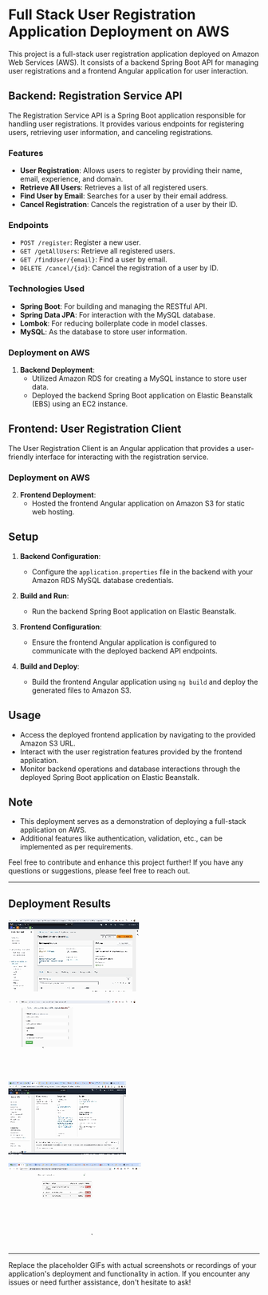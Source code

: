# Full Stack User Registration Application Deployment on AWS

This project is a full-stack user registration application deployed on Amazon Web Services (AWS). It consists of a backend Spring Boot API for managing user registrations and a frontend Angular application for user interaction.

## Backend: Registration Service API

The Registration Service API is a Spring Boot application responsible for handling user registrations. It provides various endpoints for registering users, retrieving user information, and canceling registrations.

### Features

- **User Registration**: Allows users to register by providing their name, email, experience, and domain.
- **Retrieve All Users**: Retrieves a list of all registered users.
- **Find User by Email**: Searches for a user by their email address.
- **Cancel Registration**: Cancels the registration of a user by their ID.

### Endpoints

- `POST /register`: Register a new user.
- `GET /getAllUsers`: Retrieve all registered users.
- `GET /findUser/{email}`: Find a user by email.
- `DELETE /cancel/{id}`: Cancel the registration of a user by ID.

### Technologies Used

- **Spring Boot**: For building and managing the RESTful API.
- **Spring Data JPA**: For interaction with the MySQL database.
- **Lombok**: For reducing boilerplate code in model classes.
- **MySQL**: As the database to store user information.

### Deployment on AWS

1. **Backend Deployment**:
   - Utilized Amazon RDS for creating a MySQL instance to store user data.
   - Deployed the backend Spring Boot application on Elastic Beanstalk (EBS) using an EC2 instance.

## Frontend: User Registration Client

The User Registration Client is an Angular application that provides a user-friendly interface for interacting with the registration service.

### Deployment on AWS

2. **Frontend Deployment**:
   - Hosted the frontend Angular application on Amazon S3 for static web hosting.

## Setup

1. **Backend Configuration**:
   - Configure the `application.properties` file in the backend with your Amazon RDS MySQL database credentials.

2. **Build and Run**:
   - Run the backend Spring Boot application on Elastic Beanstalk.

3. **Frontend Configuration**:
   - Ensure the frontend Angular application is configured to communicate with the deployed backend API endpoints.

4. **Build and Deploy**:
   - Build the frontend Angular application using `ng build` and deploy the generated files to Amazon S3.

## Usage

- Access the deployed frontend application by navigating to the provided Amazon S3 URL.
- Interact with the user registration features provided by the frontend application.
- Monitor backend operations and database interactions through the deployed Spring Boot application on Elastic Beanstalk.

## Note

- This deployment serves as a demonstration of deploying a full-stack application on AWS.
- Additional features like authentication, validation, etc., can be implemented as per requirements.

Feel free to contribute and enhance this project further! If you have any questions or suggestions, please feel free to reach out.

---

## Deployment Results

![Deployment](results/1.gif)

![Deployment](results/2.gif)

![Deployment](results/4.gif)

![Deployment](results/3.gif)

---

Replace the placeholder GIFs with actual screenshots or recordings of your application's deployment and functionality in action. If you encounter any issues or need further assistance, don't hesitate to ask!